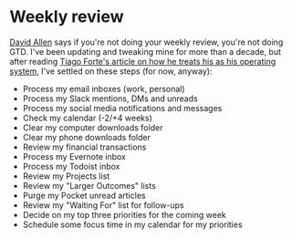 # Weekly review

[David Allen](https://gettingthingsdone.com/) says if you're not doing your weekly review, you're not doing GTD. I've been updating and tweaking mine for more than a decade, but after reading [Tiago Forte's article on how he treats his as his operating system,](https://www.newsblur.com/newsletters/story/6798656:038a9c) I've settled on these steps \(for now, anyway\): 

* Process my email inboxes \(work, personal\) 
* Process my Slack mentions, DMs and unreads 
* Process my social media notifications and messages 
* Check my calendar \(-2/+4 weeks\) 
* Clear my computer downloads folder 
* Clear my phone downloads folder 
* Review my financial transactions 
* Process my Evernote inbox 
* Process my Todoist inbox 
* Review my Projects list 
* Review my "Larger Outcomes" lists 
* Purge my Pocket unread articles 
* Review my "Waiting For" list for follow-ups 
* Decide on my top three priorities for the coming week 
* Schedule some focus time in my calendar for my priorities

